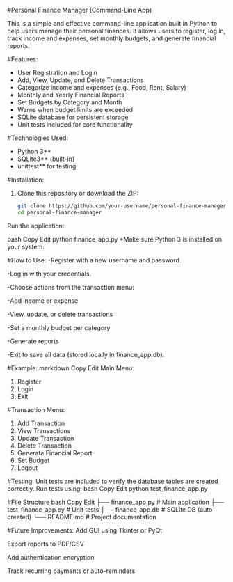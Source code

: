 #Personal Finance Manager (Command-Line App)

This is a simple and effective command-line application built in Python to help users manage their personal finances. It allows users to register, log in, track income and expenses, set monthly budgets, and generate financial reports.

#Features:
-  User Registration and Login
-  Add, View, Update, and Delete Transactions
-  Categorize income and expenses (e.g., Food, Rent, Salary)
-  Monthly and Yearly Financial Reports
-  Set Budgets by Category and Month
-  Warns when budget limits are exceeded
-  SQLite database for persistent storage
-  Unit tests included for core functionality

#Technologies Used:

- Python 3**
- SQLite3** (built-in)
- unittest** for testing

#Installation:
1. Clone this repository or download the ZIP:
   ```bash
   git clone https://github.com/your-username/personal-finance-manager.git
   cd personal-finance-manager
Run the application:

bash
Copy
Edit
python finance_app.py
 *Make sure Python 3 is installed on your system.

#How to Use:
-Register with a new username and password.

-Log in with your credentials.

-Choose actions from the transaction menu:

-Add income or expense

-View, update, or delete transactions

-Set a monthly budget per category

-Generate reports

-Exit to save all data (stored locally in finance_app.db).

#Example:
markdown
Copy
Edit
Main Menu:
1. Register
2. Login
3. Exit

#Transaction Menu:
1. Add Transaction
2. View Transactions
3. Update Transaction
4. Delete Transaction
5. Generate Financial Report
6. Set Budget
7. Logout

#Testing:
Unit tests are included to verify the database tables are created correctly.
Run tests using:
bash
Copy
Edit
python test_finance_app.py

#File Structure
bash
Copy
Edit
├── finance_app.py          # Main application
├── test_finance_app.py     # Unit tests
├── finance_app.db          # SQLite DB (auto-created)
└── README.md               # Project documentation

#Future Improvements:
Add GUI using Tkinter or PyQt

Export reports to PDF/CSV

Add authentication encryption

Track recurring payments or auto-reminders

